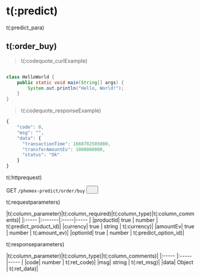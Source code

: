 # t(:predict)
t(:predict_para)

## t(:order_buy)
> t(:codequote_curlExample)

```console
```

```java
class HelloWorld {
    public static void main(String[] args) {
        System.out.println("Hello, World!"); 
    }
}
```

> t(:codequote_responseExample)

```javascript
{
    "code": 0,
    "msg": "",
    "data": {
      "transactionTime": 1660702505000,
      "transferAmountEv": 1000000000,
      "status": "Ok"
    }
}
```


<p class="fake_header">t(:httprequest)</p>
GET
<code><span id=svAccount>/phemex-predict/order/buy</span></code>
<button class="clipboard_button" data-clipboard-action="copy" data-clipboard-target="#svAccount"><img src="/images/copy_to_clipboard.png" height=15 width=15></img></button>

<p class="fake_header">t(:requestparameters)</p>
|t(:column_parameter)|t(:column_required)|t(:column_type)|t(:column_comments)|
|:----- |:-------|:-----|----- |
|productId| true | number | t(:predict_product_id)|
|currency| true | string | t(:currency)|
|amountEv| true | number | t(:amount_ev)|
|optionId| true | number | t(:predict_option_id)|

<p class="fake_header">t(:responseparameters)</p>
|t(:column_parameter)|t(:column_type)|t(:column_comments)|
|:----- |:-----|----- |
|code| number | t(:ret_code)|
|msg| string | t(:ret_msg)|
|data| Object | t(:ret_data)|
